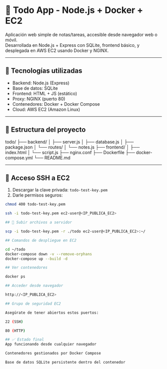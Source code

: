 # 📝 Todo App - Node.js + Docker + EC2

Aplicación web simple de notas/tareas, accesible desde navegador web o móvil.  
Desarrollada en Node.js + Express con SQLite, frontend básico, y desplegada en AWS EC2 usando Docker y NGINX.

---

## 🚀 Tecnologías utilizadas

- Backend: Node.js (Express)
- Base de datos: SQLite
- Frontend: HTML + JS (estático)
- Proxy: NGINX (puerto 80)
- Contenedores: Docker + Docker Compose
- Cloud: AWS EC2 (Amazon Linux)

---

## 📁 Estructura del proyecto

todo/
├── backend/
│ ├── server.js
│ ├── database.js
│ ├── package.json
│ └── routes/
│ └── notes.js
├── frontend/
│ ├── index.html
│ └── script.js
├── nginx.conf
├── Dockerfile
├── docker-compose.yml
└── README.md

---

## 🔑 Acceso SSH a EC2

1. Descargar la clave privada: `todo-test-key.pem`
2. Darle permisos seguros:

```bash
chmod 400 todo-test-key.pem

ssh -i todo-test-key.pem ec2-user@<IP_PUBLICA_EC2>

## 🔑 Subir archivos a servidor

scp -i todo-test-key.pem -r ./todo ec2-user@<IP_PUBLICA_EC2>:~/

## Comandos de despliegue en EC2

cd ~/todo
docker-compose down -v --remove-orphans
docker-compose up --build -d

## Ver contenedores

docker ps

## Acceder desde navegador

http://<IP_PUBLICA_EC2>

## Grupo de seguridad EC2 

Asegúrate de tener abiertos estos puertos:

22 (SSH)

80 (HTTP)

## ✅ Estado final
App funcionando desde cualquier navegador

Contenedores gestionados por Docker Compose

Base de datos SQLite persistente dentro del contenedor

